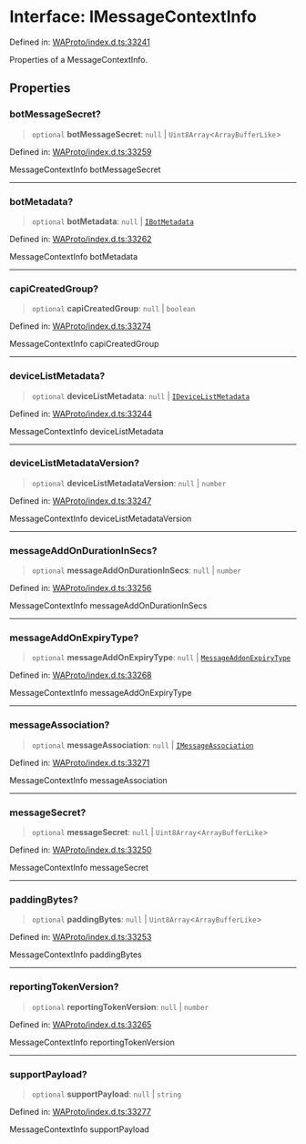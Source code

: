 # Interface: IMessageContextInfo

Defined in: [WAProto/index.d.ts:33241](https://github.com/Fokusdotid/Baileys/blob/6a8e2076fa4119b2d5152250d579a4fbed394533/WAProto/index.d.ts#L33241)

Properties of a MessageContextInfo.

## Properties

### botMessageSecret?

> `optional` **botMessageSecret**: `null` \| `Uint8Array`\<`ArrayBufferLike`\>

Defined in: [WAProto/index.d.ts:33259](https://github.com/Fokusdotid/Baileys/blob/6a8e2076fa4119b2d5152250d579a4fbed394533/WAProto/index.d.ts#L33259)

MessageContextInfo botMessageSecret

***

### botMetadata?

> `optional` **botMetadata**: `null` \| [`IBotMetadata`](IBotMetadata.md)

Defined in: [WAProto/index.d.ts:33262](https://github.com/Fokusdotid/Baileys/blob/6a8e2076fa4119b2d5152250d579a4fbed394533/WAProto/index.d.ts#L33262)

MessageContextInfo botMetadata

***

### capiCreatedGroup?

> `optional` **capiCreatedGroup**: `null` \| `boolean`

Defined in: [WAProto/index.d.ts:33274](https://github.com/Fokusdotid/Baileys/blob/6a8e2076fa4119b2d5152250d579a4fbed394533/WAProto/index.d.ts#L33274)

MessageContextInfo capiCreatedGroup

***

### deviceListMetadata?

> `optional` **deviceListMetadata**: `null` \| [`IDeviceListMetadata`](IDeviceListMetadata.md)

Defined in: [WAProto/index.d.ts:33244](https://github.com/Fokusdotid/Baileys/blob/6a8e2076fa4119b2d5152250d579a4fbed394533/WAProto/index.d.ts#L33244)

MessageContextInfo deviceListMetadata

***

### deviceListMetadataVersion?

> `optional` **deviceListMetadataVersion**: `null` \| `number`

Defined in: [WAProto/index.d.ts:33247](https://github.com/Fokusdotid/Baileys/blob/6a8e2076fa4119b2d5152250d579a4fbed394533/WAProto/index.d.ts#L33247)

MessageContextInfo deviceListMetadataVersion

***

### messageAddOnDurationInSecs?

> `optional` **messageAddOnDurationInSecs**: `null` \| `number`

Defined in: [WAProto/index.d.ts:33256](https://github.com/Fokusdotid/Baileys/blob/6a8e2076fa4119b2d5152250d579a4fbed394533/WAProto/index.d.ts#L33256)

MessageContextInfo messageAddOnDurationInSecs

***

### messageAddOnExpiryType?

> `optional` **messageAddOnExpiryType**: `null` \| [`MessageAddonExpiryType`](../namespaces/MessageContextInfo/enumerations/MessageAddonExpiryType.md)

Defined in: [WAProto/index.d.ts:33268](https://github.com/Fokusdotid/Baileys/blob/6a8e2076fa4119b2d5152250d579a4fbed394533/WAProto/index.d.ts#L33268)

MessageContextInfo messageAddOnExpiryType

***

### messageAssociation?

> `optional` **messageAssociation**: `null` \| [`IMessageAssociation`](IMessageAssociation.md)

Defined in: [WAProto/index.d.ts:33271](https://github.com/Fokusdotid/Baileys/blob/6a8e2076fa4119b2d5152250d579a4fbed394533/WAProto/index.d.ts#L33271)

MessageContextInfo messageAssociation

***

### messageSecret?

> `optional` **messageSecret**: `null` \| `Uint8Array`\<`ArrayBufferLike`\>

Defined in: [WAProto/index.d.ts:33250](https://github.com/Fokusdotid/Baileys/blob/6a8e2076fa4119b2d5152250d579a4fbed394533/WAProto/index.d.ts#L33250)

MessageContextInfo messageSecret

***

### paddingBytes?

> `optional` **paddingBytes**: `null` \| `Uint8Array`\<`ArrayBufferLike`\>

Defined in: [WAProto/index.d.ts:33253](https://github.com/Fokusdotid/Baileys/blob/6a8e2076fa4119b2d5152250d579a4fbed394533/WAProto/index.d.ts#L33253)

MessageContextInfo paddingBytes

***

### reportingTokenVersion?

> `optional` **reportingTokenVersion**: `null` \| `number`

Defined in: [WAProto/index.d.ts:33265](https://github.com/Fokusdotid/Baileys/blob/6a8e2076fa4119b2d5152250d579a4fbed394533/WAProto/index.d.ts#L33265)

MessageContextInfo reportingTokenVersion

***

### supportPayload?

> `optional` **supportPayload**: `null` \| `string`

Defined in: [WAProto/index.d.ts:33277](https://github.com/Fokusdotid/Baileys/blob/6a8e2076fa4119b2d5152250d579a4fbed394533/WAProto/index.d.ts#L33277)

MessageContextInfo supportPayload
